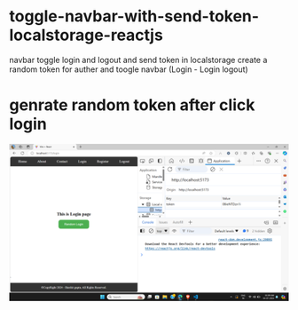 # toggle-navbar-with-send-token-localstorage-reactjs
navbar toggle login and logout and send token in localstorage 
create a random token for auther and toogle navbar (Login - Login logout)</br>
# genrate random token after click login </br>
<img src="./screenshotimg/genratetoken.png" alt="">